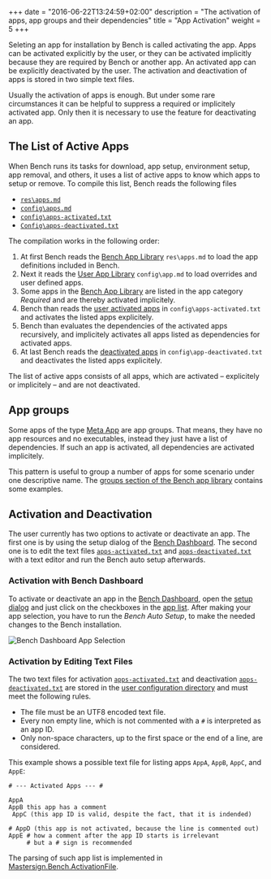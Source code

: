 +++
date = "2016-06-22T13:24:59+02:00"
description = "The activation of apps, app groups and their dependencies"
title = "App Activation"
weight = 5
+++

[Bench App Library]: /ref/file-structure/#res-apps
[User App Library]: /ref/file-structure/#config-apps
[Activated Apps]: /ref/file-structure/#config-apps-activated
[Deactivated Apps]: /ref/file-structure/#config-apps-deactivated
[Meta App]: /ref/app-types/#meta
[Groups]: /ref/apps/#groups
[Bench Dashboard]: /ref/dashbord/
[Mastersign.Bench.ActivationFile]: http://mastersign.github.io/bench/clr-api/html/T_Mastersign_Bench_ActivationFile.htm

Seleting an app for installation by Bench is called activating the app.
Apps can be activated explicitly by the user, or they can be activated
implicitly because they are required by Bench or another app.
An activated app can be explicitly deactivated by the user.
The activation and deactivation of apps is stored in two simple
text files.
<!--more-->

Usually the activation of apps is enough.
But under some rare circumstances it can be helpful to suppress
a required or implicitely activated app.
Only then it is necessary to use the feature for deactivating an app.

## The List of Active Apps
When Bench runs its tasks for download, app setup, environment setup,
app removal, and others, it uses a list of active apps to know which apps
to setup or remove.
To compile this list, Bench reads the following files

* [`res\apps.md`][Bench App Library]
* [`config\apps.md`][User App Library]
* [`config\apps-activated.txt`][Activated Apps]
* [`Config\apps-deactivated.txt`][Deactivated Apps]

The compilation works in the following order:

1. At first Bench reads the [Bench App Library][] `res\apps.md` to load the
   app definitions included in Bench.
2. Next it reads the [User App Library][] `config\app.md` to load overrides
   and user defined apps.
3. Some apps in the [Bench App Library][] are listed in the app category
   _Required_ and are thereby activated implicitely.
4. Bench than reads the [user activated apps][Activated Apps] in
   `config\apps-activated.txt` and activates the listed apps explicitely.
5. Bench than evaluates the dependencies of the activated apps recursively,
   and implicitely activates all apps listed as dependencies for
   activated apps.
6. At last Bench reads the [deactivated apps][Deactivated Apps] in
   `config\app-deactivated.txt` and deactivates the listed apps explicitely.

The list of active apps consists of all apps, which are activated
&ndash; explicitely or implicitely &ndash;
and are not deactivated.

## App groups
Some apps of the type [Meta App][] are app groups.
That means, they have no app resources and no executables, instead they
just have a list of dependencies.
If such an app is activated, all dependencies are activated implicitely.

This pattern is useful to group a number of apps for some scenario under
one descriptive name.
The [groups section of the Bench app library][Groups] contains some examples.

## Activation and Deactivation
The user currently has two options to activate or deactivate an app.
The first one is by using the setup dialog of the [Bench Dashboard][].
The second one is to edit the text files [`apps-activated.txt`][Activated Apps]
and [`apps-deactivated.txt`][Deactivated Apps] with a text editor and run
the Bench auto setup afterwards.

### Activation with Bench Dashboard
To activate or deactivate an app in the [Bench Dashboard](/ref/dashboard),
open the [setup dialog](/ref/dashboard/#setup) and just click on the checkboxes
in the [app list](/ref/dashboard/#setup-applist).
After making your app selection, you have to run the _Bench Auto Setup_,
to make the needed changes to the Bench installation.

![Bench Dashboard App Selection](/img/Dashboard_SetupSelection.png)

### Activation by Editing Text Files
The two text files for activation [`apps-activated.txt`][Activated Apps]
and deactivation [`apps-deactivated.txt`][Deactivated Apps]
are stored in the [user configuration directory](/ref/file-structure/#config-dir)
and must meet the following rules.

* The file must be an UTF8 encoded text file.
* Every non empty line, which is not commented with a `#` is interpreted as an app ID.
* Only non-space characters, up to the first space or the end of a line, are considered.

This example shows a possible text file for listing apps
`AppA`, `AppB`, `AppC`, and `AppE`:

```
# --- Activated Apps --- #

AppA
AppB this app has a comment
 AppC (this app ID is valid, despite the fact, that it is indended)

# AppD (this app is not activated, because the line is commented out)
AppE # how a comment after the app ID starts is irrelevant
     # but a # sign is recommended
```

The parsing of such app list is implemented in [Mastersign.Bench.ActivationFile][].
